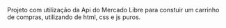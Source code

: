 Projeto com utilização da Api do Mercado Libre para constuir um carrinho de compras, utilizando de html, css e js puros.
